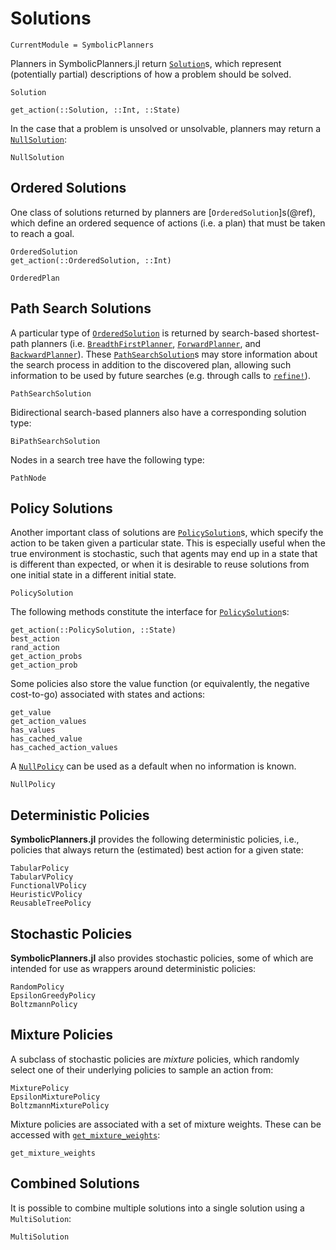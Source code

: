 # Solutions

```@meta
CurrentModule = SymbolicPlanners
```

Planners in SymbolicPlanners.jl return [`Solution`](@ref)s, which represent
(potentially partial) descriptions of how a problem should be solved.

```@docs
Solution
```

```@docs
get_action(::Solution, ::Int, ::State)
```

In the case that a problem is unsolved or unsolvable, planners may return a
[`NullSolution`](@ref):

```@docs
NullSolution
```

## Ordered Solutions

One class of solutions returned by planners are [`OrderedSolution`]s(@ref),
which define an ordered sequence of actions (i.e. a plan) that must be taken
to reach a goal.

```@docs
OrderedSolution
get_action(::OrderedSolution, ::Int)
```

```@docs
OrderedPlan
```

## Path Search Solutions

A particular type of [`OrderedSolution`](@ref) is returned by search-based
shortest-path planners (i.e. [`BreadthFirstPlanner`](@ref),
[`ForwardPlanner`](@ref), and [`BackwardPlanner`](@ref)). These
[`PathSearchSolution`](@ref)s may store information about the search process in
addition to the discovered plan, allowing such information to be used by future
searches (e.g. through calls to [`refine!`](@ref)).

```@docs
PathSearchSolution
```

Bidirectional search-based planners also have a corresponding solution type:

```@docs
BiPathSearchSolution
```

Nodes in a search tree have the following type:

```@docs
PathNode
```

## Policy Solutions

Another important class of solutions are [`PolicySolution`](@ref)s, which 
specify the action to be taken given a particular state. This is especially
useful when the true environment is stochastic, such that agents may end up
in a state that is different than expected, or when it is desirable to reuse
solutions from one initial state in a different initial state.

```@docs
PolicySolution
```

The following methods constitute the interface for [`PolicySolution`](@ref)s:

```@docs
get_action(::PolicySolution, ::State)
best_action
rand_action
get_action_probs
get_action_prob
```

Some policies also store the value function (or equivalently, the negative 
cost-to-go) associated with states and actions:

```@docs
get_value
get_action_values
has_values
has_cached_value
has_cached_action_values
```

A [`NullPolicy`](@ref) can be used as a default when no information is known.

```@docs
NullPolicy
```

## Deterministic Policies

**SymbolicPlanners.jl** provides the following deterministic policies, i.e., 
policies that always return the (estimated) best action for a given state:

```@docs
TabularPolicy
TabularVPolicy
FunctionalVPolicy
HeuristicVPolicy
ReusableTreePolicy
```

## Stochastic Policies

**SymbolicPlanners.jl** also provides stochastic policies, some of which are 
intended for use as wrappers around deterministic policies:

```@docs
RandomPolicy
EpsilonGreedyPolicy
BoltzmannPolicy
```

## Mixture Policies

A subclass of stochastic policies are *mixture* policies, which randomly select
one of their underlying policies to sample an action from:

```@docs
MixturePolicy
EpsilonMixturePolicy
BoltzmannMixturePolicy
```

Mixture policies are associated with a set of mixture weights. These can be
accessed with [`get_mixture_weights`](@ref):

```@docs
get_mixture_weights
```

## Combined Solutions

It is possible to combine multiple solutions into a single solution using a
`MultiSolution`:

```@docs
MultiSolution
```